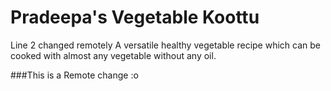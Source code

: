 # Pradeepa's Vegetable Koottu
Line 2 changed remotely
A versatile healthy vegetable recipe which can be cooked with almost any vegetable without any oil.

###This is a Remote change :o
